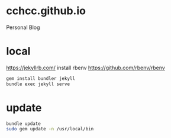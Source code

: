 # cchcc.github.io
Personal Blog

# local
https://jekyllrb.com/
install rbenv https://github.com/rbenv/rbenv
```sh
gem install bundler jekyll
bundle exec jekyll serve
```

# update
```sh
bundle update
sudo gem update -n /usr/local/bin
```
